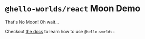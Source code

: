 # `@hello-worlds/react` Moon Demo

That's No Moon! Oh wait...

Checkout [the docs](https://worlds.kenny.wtf/docs/intro) to learn how to use `@hello-worlds`+